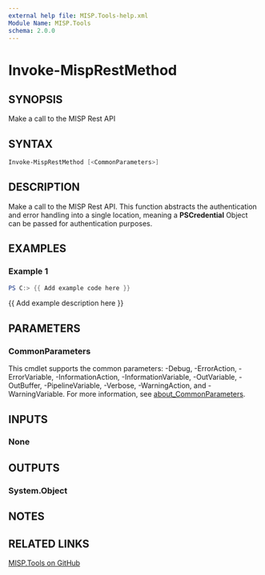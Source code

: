 ```yaml
---
external help file: MISP.Tools-help.xml
Module Name: MISP.Tools
schema: 2.0.0
---
```


# Invoke-MispRestMethod

## SYNOPSIS

Make a call to the MISP Rest API

## SYNTAX

```powershell
Invoke-MispRestMethod [<CommonParameters>]
```

## DESCRIPTION

Make a call to the MISP Rest API. This function abstracts the authentication and error handling into a single location, meaning a **PSCredential** Object can be passed for authentication purposes.

## EXAMPLES

### Example 1

```powershell
PS C:> {{ Add example code here }}
```

{{ Add example description here }}

## PARAMETERS

### CommonParameters

This cmdlet supports the common parameters: -Debug, -ErrorAction, -ErrorVariable, -InformationAction, -InformationVariable, -OutVariable, -OutBuffer, -PipelineVariable, -Verbose, -WarningAction, and -WarningVariable. For more information, see [about_CommonParameters](http://go.microsoft.com/fwlink/?LinkID=113216).

## INPUTS

### None

## OUTPUTS

### System.Object

## NOTES

## RELATED LINKS

[MISP.Tools on GitHub](https://github.com/IPSecMSSP/misp.tools)
